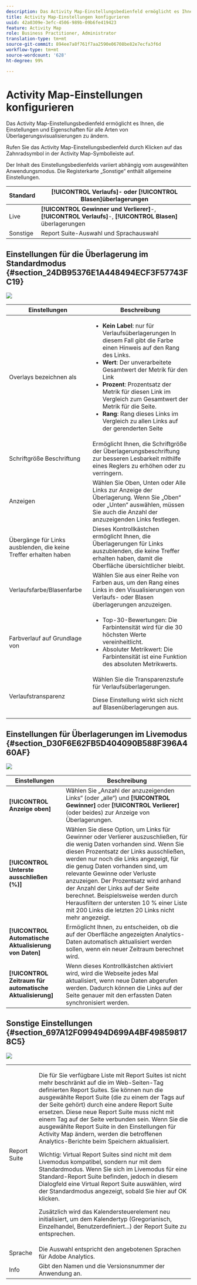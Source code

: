 ```yaml
---
description: Das Activity Map-Einstellungsbedienfeld ermöglicht es Ihnen, die Einstellungen und Eigenschaften für alle Arten von Überlagerungsvisualisierungen zu ändern.
title: Activity Map-Einstellungen konfigurieren
uuid: 42a0309e-3efc-4506-989b-09b6fe419423
feature: Activity Map
role: Business Practitioner, Administrator
translation-type: tm+mt
source-git-commit: 894ee7a8f761f7aa2590e06708be82e7ecfa3f6d
workflow-type: tm+mt
source-wordcount: '628'
ht-degree: 99%

---
```



# Activity Map-Einstellungen konfigurieren

Das Activity Map-Einstellungsbedienfeld ermöglicht es Ihnen, die Einstellungen und Eigenschaften für alle Arten von Überlagerungsvisualisierungen zu ändern.

Rufen Sie das Activity Map-Einstellungsbedienfeld durch Klicken auf das Zahnradsymbol in der Activity Map-Symbolleiste auf.

Der Inhalt des Einstellungsbedienfelds variiert abhängig vom ausgewählten Anwendungsmodus. Die Registerkarte „Sonstige“ enthält allgemeine Einstellungen.

| Standard | **[!UICONTROL Verlaufs]**- oder **[!UICONTROL Blasen]**&#x200B;überlagerungen |
|---|---|
| Live | **[!UICONTROL Gewinner und Verlierer]**-, **[!UICONTROL Verlaufs]**-, **[!UICONTROL Blasen]** überlagerungen |
| Sonstige | Report Suite-Auswahl und Sprachauswahl |

## Einstellungen für die Überlagerung im Standardmodus {#section_24DB95376E1A448494ECF3F57743FC19}

![](assets/settings_standard.png)

<table id="table_0244107DE6D142F2A1DA4882E0ED9826"> 
 <thead> 
  <tr> 
   <th colname="col2" class="entry"> Einstellungen </th> 
   <th colname="col3" class="entry"> Beschreibung </th> 
  </tr> 
 </thead>
 <tbody> 
  <tr> 
   <td colname="col2"> <span class="uicontrol"> Overlays bezeichnen als</span> </td> 
   <td colname="col3"> 
    <ul id="ul_13AD02789F2D4904A35215A8FA230F3E"> 
     <li id="li_8DB71636D2074C69B0D94D3FB0CAFE28"> <b>Kein Label</b>: nur für Verlaufsüberlagerungen In diesem Fall gibt die Farbe einen Hinweis auf den Rang des Links. </li> 
     <li id="li_39C98D7EA9514C1D8731B9D21C0E73A6"> <b>Wert</b>: Der unverarbeitete Gesamtwert der Metrik für den Link </li> 
     <li id="li_A5F583E45BCD4F2399398F9DCC7FE382"> <b>Prozent</b>: Prozentsatz der Metrik für diesen Link im Vergleich zum Gesamtwert der Metrik für die Seite. </li> 
     <li id="li_E4BF7D3B863E4B6C8E737CF29ADA9D67"> <b>Rang</b>: Rang dieses Links im Vergleich zu allen Links auf der gerenderten Seite </li> 
    </ul> </td> 
  </tr> 
  <tr> 
   <td colname="col2"> <span class="uicontrol"> Schriftgröße Beschriftung</span> </td> 
   <td colname="col3"> Ermöglicht Ihnen, die Schriftgröße der Überlagerungsbeschriftung zur besseren Lesbarkeit mithilfe eines Reglers zu erhöhen oder zu verringern. </td> 
  </tr> 
  <tr> 
   <td colname="col2"> <span class="uicontrol"> Anzeigen</span> </td> 
   <td colname="col3">Wählen Sie <span class="uicontrol">Oben</span>, <span class="uicontrol">Unten</span> oder <span class="uicontrol">Alle Links</span> zur Anzeige der Überlagerung. Wenn Sie „Oben“ oder „Unten“ auswählen, müssen Sie auch die Anzahl der anzuzeigenden Links festlegen. </td> 
  </tr> 
  <tr> 
   <td colname="col2"> <span class="uicontrol">Übergänge für Links ausblenden, die keine Treffer erhalten haben</span> </td> 
   <td colname="col3"> Dieses Kontrollkästchen ermöglicht Ihnen, die Überlagerungen für Links auszublenden, die keine Treffer erhalten haben, damit die Oberfläche übersichtlicher bleibt. </td> 
  </tr> 
  <tr> 
   <td colname="col2"> <span class="uicontrol"> Verlaufsfarbe/Blasenfarbe</span> </td> 
   <td colname="col3">Wählen Sie aus einer Reihe von Farben aus, um den Rang eines Links in den Visualisierungen von <span class="uicontrol">Verlaufs</span>- oder <span class="uicontrol">Blasen</span> überlagerungen anzuzeigen. </td> 
  </tr> 
  <tr> 
   <td colname="col2"> <span class="uicontrol"> Farbverlauf auf Grundlage von</span> </td> 
   <td colname="col3"> 
    <ul id="ul_1B5C2A44A9EB465D8B8E9AD91AF79D69"> 
     <li id="li_C983CB68B90B492BB0774254292B5961"> <span class="uicontrol"> Top-30-Bewertungen</span>: Die Farbintensität wird für die 30 höchsten Werte vereinheitlicht. </li> 
     <li id="li_1E83431C8C734AB0BC82B5A66AED1189"> <span class="uicontrol"> Absoluter Metrikwert</span>: Die Farbintensität ist eine Funktion des absoluten Metrikwerts. </li> 
    </ul> </td> 
  </tr> 
  <tr> 
   <td colname="col2"> <span class="uicontrol"> Verlaufstransparenz</span> </td> 
   <td colname="col3">Wählen Sie die Transparenzstufe für Verlaufsüberlagerungen. <p>Diese Einstellung wirkt sich nicht auf Blasenüberlagerungen aus. </p> </td> 
  </tr> 
 </tbody> 
</table>

## Einstellungen für Überlagerungen im Livemodus {#section_D30F6E62FB5D404090B588F396A460AF}

![](assets/settings_live.png)

| Einstellungen | Beschreibung |
|---|---|
| **[!UICONTROL Anzeige oben]** | Wählen Sie „Anzahl der anzuzeigenden Links“ (oder „alle“) und **[!UICONTROL Gewinner]** oder **[!UICONTROL Verlierer]** (oder beides) zur Anzeige von Überlagerungen. |
| **[!UICONTROL Unterste ausschließen (%)]** | Wählen Sie diese Option, um Links für Gewinner oder Verlierer auszuschließen, für die wenig Daten vorhanden sind. Wenn Sie diesen Prozentsatz der Links ausschließen, werden nur noch die Links angezeigt, für die genug Daten vorhanden sind, um relevante Gewinne oder Verluste anzuzeigen. Der Prozentsatz wird anhand der Anzahl der Links auf der Seite berechnet. Beispielsweise werden durch Herausfiltern der untersten 10 % einer Liste mit 200 Links die letzten 20 Links nicht mehr angezeigt. |
| **[!UICONTROL Automatische Aktualisierung von Daten]** | Ermöglicht Ihnen, zu entscheiden, ob die auf der Oberfläche angezeigten Analytics-Daten automatisch aktualisiert werden sollen, wenn ein neuer Zeitraum berechnet wird. |
| **[!UICONTROL Zeitraum für automatische Aktualisierung]** | Wenn dieses Kontrollkästchen aktiviert wird, wird die Webseite jedes Mal aktualisiert, wenn neue Daten abgerufen werden. Dadurch können die Links auf der Seite genauer mit den erfassten Daten synchronisiert werden. |

## Sonstige Einstellungen {#section_697A12F099494D699A4BF498598178C5}

![](assets/settings_other.png)

<table id="table_0F560236F8844FA0928CBB9C50D5ABEF"> 
 <tbody> 
  <tr> 
   <td colname="col1"> Report Suite </td> 
   <td colname="col2"> <p>Die für Sie verfügbare Liste mit Report Suites ist nicht mehr beschränkt auf die im Web-Seiten-Tag definierten Report Suites. Sie können nun die ausgewählte Report Suite (die zu einem der Tags auf der Seite gehört) durch eine andere Report Suite ersetzen. Diese neue Report Suite muss nicht mit einem Tag auf der Seite verbunden sein. Wenn Sie die ausgewählte Report Suite in den Einstellungen für Activity Map ändern, werden die betroffenen Analytics-Berichte beim <span class="uicontrol">Speichern</span> aktualisiert. </p> <p> <p>Wichtig: Virtual Report Suites sind nicht mit dem Livemodus kompatibel, sondern nur mit dem Standardmodus. Wenn Sie sich im Livemodus für eine Standard-Report Suite befinden, jedoch in diesem Dialogfeld eine Virtual Report Suite auswählen, wird der Standardmodus angezeigt, sobald Sie hier auf <span class="uicontrol">OK</span> klicken. </p> </p> <p>Zusätzlich wird das Kalendersteuerelement neu initialisiert, um dem Kalendertyp (Gregorianisch, Einzelhandel, Benutzerdefiniert...) der Report Suite zu entsprechen. </p> </td> 
  </tr> 
  <tr> 
   <td colname="col1"> Sprache </td> 
   <td colname="col2"> Die Auswahl entspricht den angebotenen Sprachen für Adobe Analytics. </td> 
  </tr> 
  <tr> 
   <td colname="col1"> Info </td> 
   <td colname="col2"> Gibt den Namen und die Versionsnummer der Anwendung an. </td> 
  </tr> 
 </tbody> 
</table>

